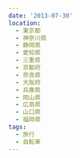 ```yaml
---
date: '2013-07-30'
location:
  - 東京都
  - 神奈川県
  - 静岡県
  - 愛知県
  - 三重県
  - 京都府
  - 奈良県
  - 大阪府
  - 兵庫県
  - 岡山県
  - 広島県
  - 山口県
  - 福岡県
tags:
  - 旅行
  - 自転車
---
```

